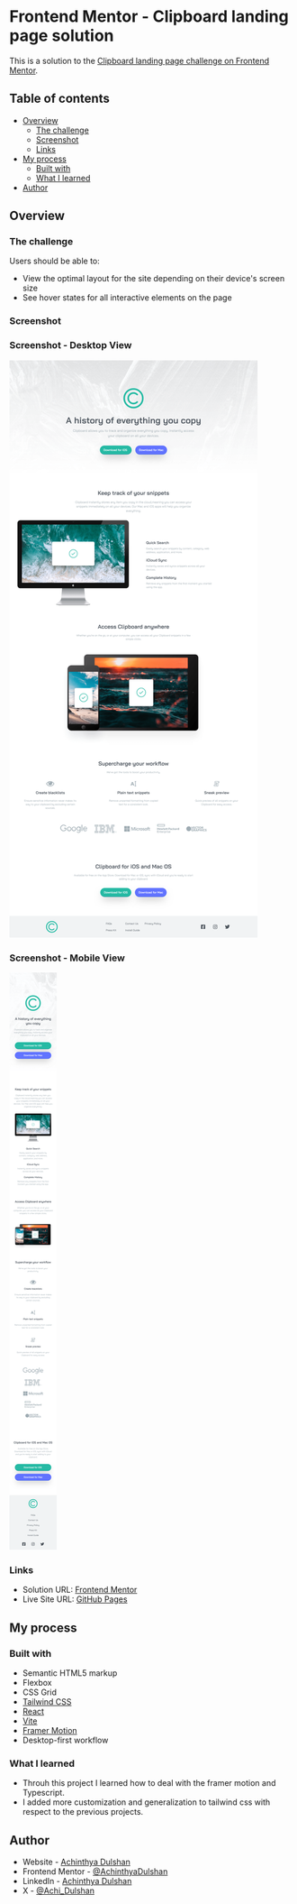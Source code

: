 # Frontend Mentor - Clipboard landing page solution

This is a solution to the [Clipboard landing page challenge on Frontend Mentor](https://www.frontendmentor.io/challenges/clipboard-landing-page-5cc9bccd6c4c91111378ecb9).

## Table of contents

- [Overview](#overview)
  - [The challenge](#the-challenge)
  - [Screenshot](#screenshot)
  - [Links](#links)
- [My process](#my-process)
  - [Built with](#built-with)
  - [What I learned](#what-i-learned)
- [Author](#author)

## Overview

### The challenge

Users should be able to:

- View the optimal layout for the site depending on their device's screen size
- See hover states for all interactive elements on the page

### Screenshot

### Screenshot - Desktop View
![](src/assets/design/clipboard-landing-page-desktop.png)

### Screenshot - Mobile View
![](src/assets/design/clipboard-landing-page-mobile.png)


### Links

- Solution URL: [Frontend Mentor](https://www.frontendmentor.io/solutions/clipboard-landing-page-solution-with-tailwind-css-and-react-1zbw54qxaC)
- Live Site URL: [GitHub Pages](https://achinthyadulshan.github.io/clipboard-landing-page/)

## My process

### Built with

- Semantic HTML5 markup
- Flexbox
- CSS Grid
- [Tailwind CSS](https://tailwindcss.com/)
- [React](https://reactjs.org/)
- [Vite](https://vitejs.dev/)
- [Framer Motion](https://motion.dev/)
- Desktop-first workflow

### What I learned

- Throuh this project I learned how to deal with the framer motion and Typescript. 
- I added more customization and generalization to tailwind css with respect to the previous projects. 

## Author

- Website - [Achinthya Dulshan](https://achinthyadulshan.github.io/portfolio/)
- Frontend Mentor - [@AchinthyaDulshan](https://www.frontendmentor.io/profile/AchinthyaDulshan)
- LinkedIn - [Achinthya Dulshan](https://www.linkedin.com/in/achinthya-dulshan-6a0616221/)
- X - [@Achi_Dulshan](https://x.com/Achi_Dulshan)
